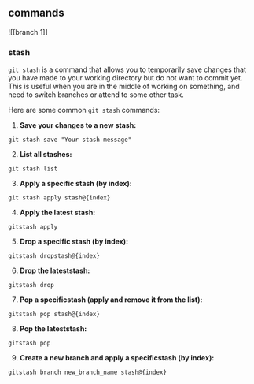 ## commands 

![[branch 1]]
### stash 

`git stash` is a command that allows you to temporarily save changes that you have made to your working directory but do not want to commit yet. This is useful when you are in the middle of working on something, and need to switch branches or attend to some other task.

Here are some common `git stash` commands:

1. **Save your changes to a new stash:**

```
git stash save "Your stash message"
```

2. **List all stashes:**

```
git stash list
```

3. **Apply a specific stash (by index):**

```
git stash apply stash@{index}
```

4. **Apply the latest stash:**

```
gitstash apply
```

5. **Drop a specific stash (by index):**

```
gitstash dropstash@{index}
```

6. **Drop the lateststash:**

``` 
gitstash drop
```

7. **Pop a specificstash (apply and remove it from the list):**

``` 
gitstash pop stash@{index}
```

8. **Pop the lateststash:**

``` 
gitstash pop
```

9. **Create a new branch and apply a specificstash (by index):**

``` 
gitstash branch new_branch_name stash@{index}
```

